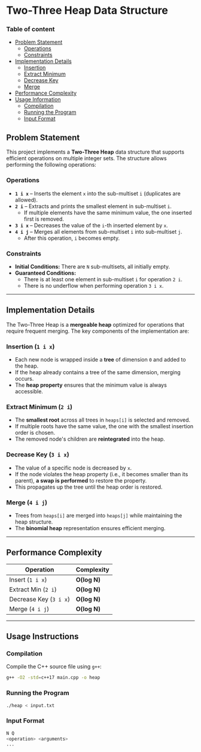 # Two-Three Heap Data Structure

### **Table of content**
- [Problem Statement](#problem-statement)
    - [Operations](#operations)  
    - [Constraints](#constraints)
- [Implementation Details](#implementations-details)
    - [Insertion](#insertion)
    - [Extract Minimum](#extract-minimum) 
    - [Decrease Key](#decrease-key)
    - [Merge](#merge)
- [Performance Complexity](#performance-complexity) 
- [Usage Information](#usage-information) 
    - [Compilation](#compilation)  
    - [Running the Program](#running-the-program) 
    - [Input Format](#input-format)

## Problem Statement

This project implements a **Two-Three Heap** data structure that supports efficient operations on multiple integer sets. The structure allows performing the following operations:

### **Operations**
- **`1 i x`** – Inserts the element `x` into the sub-multiset `i` (duplicates are allowed).
- **`2 i`** – Extracts and prints the smallest element in sub-multiset `i`.  
  - If multiple elements have the same minimum value, the one inserted first is removed.
- **`3 i x`** – Decreases the value of the `i`-th inserted element by `x`.
- **`4 i j`** – Merges all elements from sub-multiset `i` into sub-multiset `j`.  
  - After this operation, `i` becomes empty.

### **Constraints**
- **Initial Conditions:** There are `N` sub-multisets, all initially empty.
- **Guaranteed Conditions:**
  - There is at least one element in sub-multiset `i` for operation `2 i`.
  - There is no underflow when performing operation `3 i x`.

---

## **Implementation Details**
The Two-Three Heap is a **mergeable heap** optimized for operations that require frequent merging. The key components of the implementation are:

### **Insertion (`1 i x`)**
- Each new node is wrapped inside a **tree** of dimension `0` and added to the heap.
- If the heap already contains a tree of the same dimension, merging occurs.
- The **heap property** ensures that the minimum value is always accessible.

### **Extract Minimum (`2 i`)**
- The **smallest root** across all trees in `heaps[i]` is selected and removed.
- If multiple roots have the same value, the one with the smallest insertion order is chosen.
- The removed node's children are **reintegrated** into the heap.

### **Decrease Key (`3 i x`)**
- The value of a specific node is decreased by `x`.
- If the node violates the heap property (i.e., it becomes smaller than its parent), **a swap is performed** to restore the property.
- This propagates up the tree until the heap order is restored.

### **Merge (`4 i j`)**
- Trees from `heaps[i]` are merged into `heaps[j]` while maintaining the heap structure.
- The **binomial heap** representation ensures efficient merging.

---

## **Performance Complexity**
| Operation      | Complexity |
|---------------|------------|
| Insert (`1 i x`) | **O(log N)** |
| Extract Min (`2 i`) | **O(log N)** |
| Decrease Key (`3 i x`) | **O(log N)** |
| Merge (`4 i j`) | **O(log N)** |

---

## **Usage Instructions**

### **Compilation**
Compile the C++ source file using `g++`:
```sh
g++ -O2 -std=c++17 main.cpp -o heap
```

### **Running the Program**
```sh
./heap < input.txt
```

### **Input Format**
```sh
N Q
<operation> <arguments>
...
```
